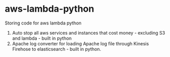 # aws-lambda-python
Storing code for aws lambda python
1. Auto stop all aws services and instances that cost money - excluding S3 and lambda - built in python 
2. Apache log converter for loading Apache log file through Kinesis Firehose to elasticsearch - built in python.
